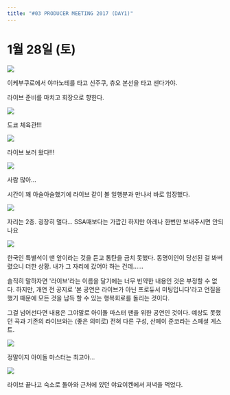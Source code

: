 ```yaml
---
title: "#03 PRODUCER MEETING 2017 (DAY1)"
---
```


# 1월 28일 (토)

![](/photos/170127-ejapan/03_01.jpg)

이케부쿠로에서 야마노테를 타고 신주쿠, 츄오 본선을 타고 센다가야.

라이브 준비를 마치고 회장으로 향한다.

![](/photos/170127-ejapan/03_02.jpg)

도쿄 체육관!!!

![](/photos/170127-ejapan/03_03.jpg)

라이브 보러 왔다!!!

![](/photos/170127-ejapan/03_04.jpg)

사람 많아...

시간이 꽤 아슬아슬했기에 라이브 같이 볼 일행분과 만나서 바로 입장했다.

![](/photos/170127-ejapan/03_05.jpg)

자리는 2층. 굉장히 멀다... SSA때보다는 가깝긴 하지만
아레나 한번만 보내주시면 안되나요

![](/photos/170127-ejapan/03_06.jpg)

한국인 특별석이 맨 앞이라는 것을 듣고 통탄을 금치 못했다.
동명이인이 당선된 걸 봐버렸으니 더한 상황.
내가 그 자리에 갔어야 하는 건데......



솔직히 말하자면 '라이브'라는 이름을 달기에는 너무 빈약한 내용인 것은 부정할 수 없다. 하지만, 개연 전 공지로 '본 공연은 라이브가 아닌 프로듀서 미팅입니다'라고 언질을 했기 때문에 모든 것을 납득 할 수 있는 행복회로를 돌리는 것이다.

그걸 넘어선다면 내용은 그야말로 아이돌 마스터 팬을 위한 공연인 것이다.
예상도 못했던 곡과 기존의 라이브와는 (좋은 의미로) 전혀 다른 구성, 산페이 준코라는 스페셜 게스트.



![](/photos/170127-ejapan/03_07.jpg)

정말이지 아이돌 마스터는 최고야...

![](/photos/170127-ejapan/03_08.jpg)

라이브 끝나고 숙소로 돌아와 근처에 있던 야요이켄에서 저녁을 먹었다.
